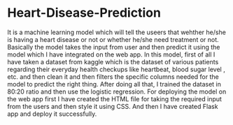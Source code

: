 # Heart-Disease-Prediction
It is a machine learning model which will tell the useers that wehther he/she is having a heart disease or not or whether he/she need treatment or not.
Basically the model takes the input from user and then predict it using the model which I have integrated on the web app.
In this model, first of all I have taken a dataset from kaggle which is the dataset of various patients regarding their everyday health checkups like heartbeat, blood sugar level , etc. and then clean it and then filters the specific columns needed for the model to predict the right thing. After doing all that, I trained the dataset in 80:20 ratio and then use the logistic regression.
For deploying the model on the web app first I have created the HTML file for taking the required input from the users and then style it using CSS. And then I have created Flask app and deploy it successfully.
